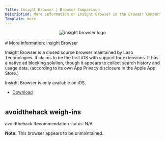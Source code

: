 ```yaml
---
Title: Insight Browser | Browser Comparison
Description: More information on Insight Browser in the Browser Comparison Tool
Template: more
---
```


<center><img src="%assets_url%/logos/insightlogo.jpg" alt="insight browser logo" class="browser-img"></center>

<br>
<div class="column" markdown="1">
# More information: Insight Browser

Insight Browser is a closed source browser maintained by Laso Technologies. It claims to be the first iOS with support for extensions. It has a native ad blocking solution, though it appears to collect search history and usage data, (according to its own App Privacy disclosure in the Apple App Store.)

Insight Browser is only available on iOS.

* [Download](https://apps.apple.com/us/app/insight-browser/id1531407280)
</div>

<div class="column" markdown="1">
<div class="card" markdown="1">

## avoidthehack weigh-ins

avoidthehack Recommendation status: N/A

**Note:** This browser appears to be unmaintained.

</div>
</div>
</div>
